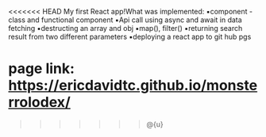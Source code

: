 <<<<<<< HEAD
My first React app!What was implemented:
▪️component - class and functional component
▪️Api call using async and await in data fetching
▪️destructing an array and obj
▪️map(), filter()
▪️returning search result from two different parameters
▪️deploying a react app to git hub pgs


page link: https://ericdavidtc.github.io/monsterrolodex/
=======

>>>>>>> @{u}
